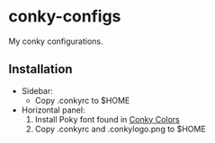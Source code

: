 conky-configs
=============
My conky configurations.

Installation
------------
* Sidebar:
	* Copy .conkyrc to $HOME
* Horizontal panel:
	1. Install Poky font found in [Conky Colors](http://gnome-look.org/content/show.php?content=92328&forumpage=30)
	2. Copy .conkyrc and .conkylogo.png to $HOME
